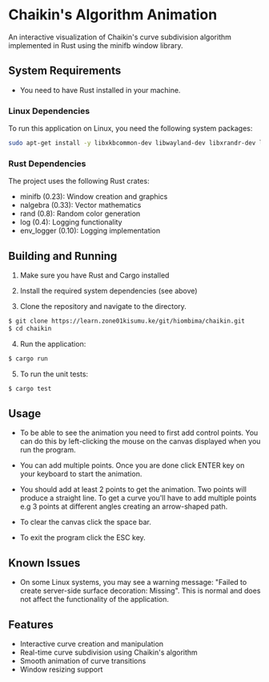 # Chaikin's Algorithm Animation

An interactive visualization of Chaikin's curve subdivision algorithm implemented in Rust using the minifb window library.

## System Requirements
* You need to have Rust installed in your machine.

### Linux Dependencies
To run this application on Linux, you need the following system packages:

```bash
sudo apt-get install -y libxkbcommon-dev libwayland-dev libxrandr-dev libxinerama-dev libxcursor-dev libxi-dev libx11-dev
```

### Rust Dependencies
The project uses the following Rust crates:
- minifb (0.23): Window creation and graphics
- nalgebra (0.33): Vector mathematics
- rand (0.8): Random color generation
- log (0.4): Logging functionality
- env_logger (0.10): Logging implementation

## Building and Running

1. Make sure you have Rust and Cargo installed

2. Install the required system dependencies (see above)

3. Clone the repository and navigate to the directory.

```bash
$ git clone https://learn.zone01kisumu.ke/git/hiombima/chaikin.git
$ cd chaikin
```
4. Run the application:
```bash
$ cargo run
```
5. To run the unit tests:
```bash
$ cargo test
```

## Usage

* To be able to see the animation you need to first add control points. You can do this by left-clicking the mouse on the canvas displayed when you run the program.

* You can add multiple points. Once you are done click ENTER key on your keyboard to start the animation. 

* You should add at least 2 points to get the animation. Two points will produce a straight line. To get a curve you'll have to add multiple points e.g 3 points at different angles creating an arrow-shaped path.

* To clear the canvas click the space bar.

* To exit the program click the ESC key.


## Known Issues

- On some Linux systems, you may see a warning message: "Failed to create server-side surface decoration: Missing". This is normal and does not affect the functionality of the application.

## Features

- Interactive curve creation and manipulation
- Real-time curve subdivision using Chaikin's algorithm
- Smooth animation of curve transitions
- Window resizing support
